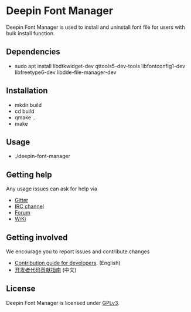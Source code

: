 # Deepin Font Manager

Deepin Font Manager is used to install and uninstall font file for users with bulk install function.

## Dependencies

* sudo apt install libdtkwidget-dev qttools5-dev-tools libfontconfig1-dev libfreetype6-dev libdde-file-manager-dev

## Installation

* mkdir build
* cd build
* qmake ..
* make

## Usage

* ./deepin-font-manager

## Getting help

Any usage issues can ask for help via

* [Gitter](https://gitter.im/orgs/linuxdeepin/rooms)
* [IRC channel](https://webchat.freenode.net/?channels=deepin)
* [Forum](https://bbs.deepin.org)
* [WiKi](https://wiki.deepin.org/)

## Getting involved

We encourage you to report issues and contribute changes

* [Contribution guide for developers](https://github.com/linuxdeepin/developer-center/wiki/Contribution-Guidelines-for-Developers-en). (English)
* [开发者代码贡献指南](https://github.com/linuxdeepin/developer-center/wiki/Contribution-Guidelines-for-Developers) (中文)

## License

Deepin Font Manager is licensed under [GPLv3](LICENSE).


